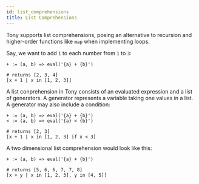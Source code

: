 ```yaml
---
id: list_comprehensions
title: List Comprehensions
---
```


Tony supports list comprehensions, posing an alternative to recursion and higher-order functions like `map` when implementing loops.

Say, we want to add `1` to each number from `1` to `3`:

```tn
+ := (a, b) => eval('{a} + {b}')

# returns [2, 3, 4]
[x + 1 | x in [1, 2, 3]]
```

A list conprehension in Tony consists of an evaluated expression and a list of generators. A generator represents a variable taking one values in a list. A generator may also include a condition:

```tn
+ := (a, b) => eval('{a} + {b}')
< := (a, b) => eval('{a} < {b}')

# returns [2, 3]
[x + 1 | x in [1, 2, 3] if x < 3]
```

A two dimensional list comprehension would look like this:

```tn
+ := (a, b) => eval('{a} + {b}')

# returns [5, 6, 6, 7, 7, 8]
[x + y | x in [1, 2, 3], y in [4, 5]]
```
